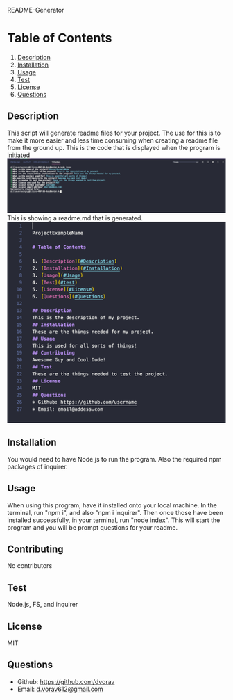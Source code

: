 
README-Generator

# Table of Contents

1. [Description](#Description)
2. [Installation](#Installation)
3. [Usage](#Usage)
4. [Test](#test)
5. [License](#License)
6. [Questions](#Questions)

## Description
This script will generate readme files for your project. The use for this is to make it more easier and less time consuming when creating a readme file from the ground up. 
This is the code that is displayed when the program is initiated 
![Code](images/ImgOfCode.PNG)
This is showing a readme.md that is generated.
![Code](images/ImgOfReadMeExample.PNG)

      
## Installation
You would need to have Node.js to run the program. Also the required npm packages of inquirer.
## Usage
When using this program, have it installed onto your local machine. In the terminal, run "npm i", and also "npm i inquirer". Then once those have been installed successfully, in your terminal, run "node index". This will start the program and you will be prompt questions for your readme.
## Contributing
No contributors
## Test
Node.js, FS, and inquirer
## License
MIT
## Questions
* Github: https://github.com/dvorav
* Email: d.vorav612@gmail.com


